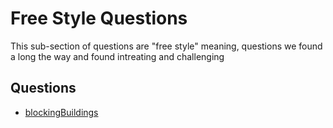 # Free Style Questions

This sub-section of questions are "free style" meaning, questions we found a long the way and found intreating and challenging

## Questions

- [blockingBuildings](./blockingBuildings)
